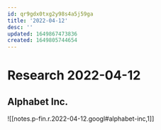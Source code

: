 ```yaml
---
id: qr9gdx0txg2y98s4a5j59ga
title: '2022-04-12'
desc: ''
updated: 1649867473836
created: 1649805744654
---
```

# Research 2022-04-12

## Alphabet Inc.

![[notes.p-fin.r.2022-04-12.googl#alphabet-inc,1]]
